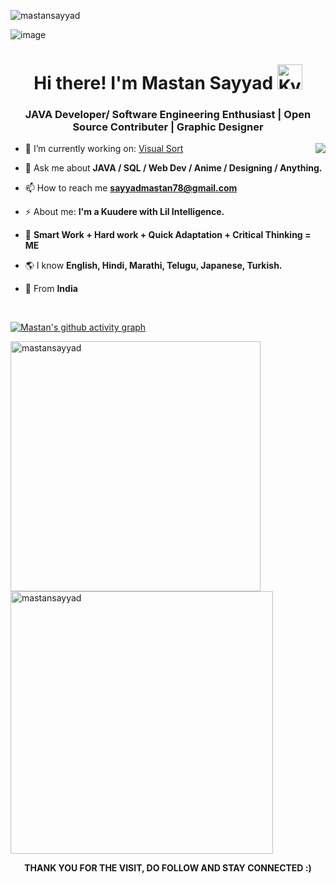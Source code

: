 <p align="left"> <img src="https://komarev.com/ghpvc/?username=mastansayyad&label=Profile%20views&color=0e75b6&style=flat" alt="mastansayyad" /> </p>

![image](https://github.com/MastanSayyad/MastanSayyad/assets/101971980/3ff0f328-6d29-409d-9c88-ae31c930f613)
<h1 align="center">  Hi there! I'm Mastan Sayyad <img height="40" alt="Kyubey" src="https://raw.githubusercontent.com/innng/innng/master/assets/kyubey.gif"/></h1>
<h3 align="center">JAVA Developer/ Software Engineering Enthusiast | Open Source Contributer | Graphic Designer</h3>

<img align="right" src="https://github.com/SankshipthShetty/SankshipthShetty/assets/99337968/2bd05422-3a3b-4d7c-94a1-7cdb584c09d7"/>

- 🌱 I’m currently working on: [Visual Sort](https://visual-sort-pink.vercel.app/)

- 💬 Ask me about **JAVA / SQL / Web Dev / Anime / Designing / Anything.**

- 📫 How to reach me **sayyadmastan78@gmail.com**

- ⚡ About me: **I'm a Kuudere with Lil Intelligence.**

- 💎 **Smart Work + Hard work + Quick Adaptation + Critical Thinking = ME**
- 🌎  I know **English, Hindi, Marathi, Telugu, Japanese, Turkish.**

-  📍 From **India**

<br>

[![Mastan's github activity graph](https://github-readme-activity-graph.vercel.app/graph?username=mastansayyad&bg_color=000000&color=7D0DC3&line=7D0DC3&point=7D0DC3&area=true&hide_border=false)](https://github.com/mastansayyad/github-readme-activity-graph)

<p>
  <img width="400em" src="https://github-readme-stats.vercel.app/api?username=mastansayyad&show_icons=true&locale=en&theme=midnight-purple"  alt="mastansayyad"/>
  <img width="420em" src="https://github-readme-streak-stats.herokuapp.com/?user=mastansayyad&theme=midnight-purple" alt="mastansayyad" />
</p>

<p align=center>
<b>THANK YOU FOR THE VISIT, DO FOLLOW AND STAY CONNECTED :)</b>
</p>
